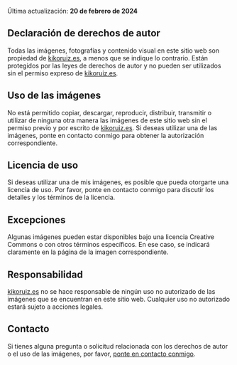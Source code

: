 Última actualización: **20 de febrero de 2024**

## Declaración de derechos de autor

Todas las imágenes, fotografías y contenido visual en este sitio web son propiedad de [kikoruiz.es](/), a menos que se indique lo contrario. Están protegidos por las leyes de derechos de autor y no pueden ser utilizados sin el permiso expreso de [kikoruiz.es](/).

## Uso de las imágenes

No está permitido copiar, descargar, reproducir, distribuir, transmitir o utilizar de ninguna otra manera las imágenes de este sitio web sin el permiso previo y por escrito de [kikoruiz.es](/). Si deseas utilizar una de las imágenes, ponte en contacto conmigo para obtener la autorización correspondiente.

## Licencia de uso

Si deseas utilizar una de mis imágenes, es posible que pueda otorgarte una licencia de uso. Por favor, ponte en contacto conmigo para discutir los detalles y los términos de la licencia.

## Excepciones

Algunas imágenes pueden estar disponibles bajo una licencia Creative Commons o con otros términos específicos. En ese caso, se indicará claramente en la página de la imagen correspondiente.

## Responsabilidad

[kikoruiz.es](/) no se hace responsable de ningún uso no autorizado de las imágenes que se encuentran en este sitio web. Cualquier uso no autorizado estará sujeto a acciones legales.

## Contacto

Si tienes alguna pregunta o solicitud relacionada con los derechos de autor o el uso de las imágenes, por favor, [ponte en contacto conmigo](/#contacto).
